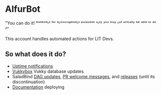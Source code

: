 # AlfurBot
"You can do it! ˢᵗᵃᵗᵉᵐᵉᶮᵗ ᶠᵒʳ ᵉᶮᶜᵒᵘʳᵃᵍᵉᵐᵉᶮᵗ ᵖᵘʳᵖᵒˢᵉˢ ᵒᶮˡʸ ʸᵒᵘ ᵐᵃʸ ᶮᵒᵗ ᵃᶜᵗᵘᵃˡˡʸ ᵇᵉ ᵃᵇˡᵉ ᵗᵒ ᵈᵒ ᶦᵗ"

This account handles automated actions for LIT Devs. 

## So what does it do?
* [Uptime notifications](https://github.com/litdevs/upptime)
* [Vukkybox](https://github.com/litdevs/vukkybox) Vukky database updates
* SaladBind [DAG updates](https://github.com/LITdevs/SaladBind/blob/main/.github/workflows/dagsize.yml), [PR welcome messages](https://github.com/LITdevs/SaladBind/blob/main/.github/workflows/greetings.yml), and [releases](https://github.com/LITdevs/SaladBind/blob/main/.github/workflows/release.yml) (until its discontinuation)
* [Documentation](https://github.com/litdevs/docs) deploying
